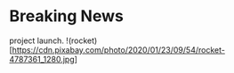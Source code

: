 # Breaking News

project launch.
!(rocket)[https://cdn.pixabay.com/photo/2020/01/23/09/54/rocket-4787361_1280.jpg]
